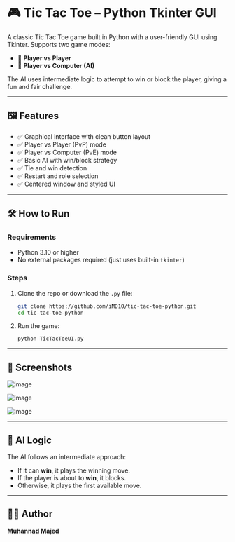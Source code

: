 # 🎮 Tic Tac Toe – Python Tkinter GUI

A classic Tic Tac Toe game built in Python with a user-friendly GUI using Tkinter. Supports two game modes:

- 👥 **Player vs Player**
- 🤖 **Player vs Computer (AI)**

The AI uses intermediate logic to attempt to win or block the player, giving a fun and fair challenge.

---

## 🖼️ Features

- ✅ Graphical interface with clean button layout
- ✅ Player vs Player (PvP) mode
- ✅ Player vs Computer (PvE) mode
- ✅ Basic AI with win/block strategy
- ✅ Tie and win detection
- ✅ Restart and role selection
- ✅ Centered window and styled UI

---

## 🛠️ How to Run

### Requirements
- Python 3.10 or higher  
- No external packages required (just uses built-in `tkinter`)

### Steps

1. Clone the repo or download the `.py` file:
   ```bash
   git clone https://github.com/iMD10/tic-tac-toe-python.git
   cd tic-tac-toe-python
   ```

2. Run the game:
   ```bash
   python TicTacToeUI.py
   ```

---

## 📸 Screenshots

![image](https://github.com/user-attachments/assets/b314ea04-7451-4c37-abdc-817a3ec63d32)

![image](https://github.com/user-attachments/assets/e91ca880-946c-4fa6-a3d3-584eeffdb8b6)

![image](https://github.com/user-attachments/assets/e421cdc2-31a1-487a-8174-43fff6ecbcd1)


---

## 🧠 AI Logic

The AI follows an intermediate approach:
- If it can **win**, it plays the winning move.
- If the player is about to **win**, it blocks.
- Otherwise, it plays the first available move.

---

## 👨‍💻 Author

**Muhannad Majed**  

